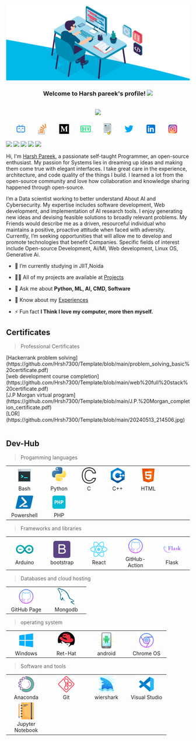 [![MasterHead](00086-desk-anim-v0.3.gif)]()
<h3 align="center">
  Welcome to Harsh pareek's profile!
  <img src="https://media.giphy.com/media/hvRJCLFzcasrR4ia7z/giphy.gif" width="28">
</h3>

<!-- Typing SVG  - https://readme-typing-svg.herokuapp.com/demo/ 
leetcode: https://leetcard.jacoblin.cool/ -->
<h2 align="center">
  <a href="https://git.io/typing-svg"><img src="https://readme-typing-svg.herokuapp.com?lines=I+am+Harsh+Pareek;I'm+Self-taught+Programmer;I+am+an+open-source+enthusiast;I+am+a+creator;I+am+a+Ai+enthusiast;I+am+a+researcher"></a>
  </h2>
 
 <!-- platfrom -->
 <p align="center">
  
  &#8287;&#8287;&#8287;&#8287;&#8287;
   <a href="#"><img width="32px" alt="bilibili" title="Bilibili" src="./bilibili.png"/></a>
  &#8287;&#8287;&#8287;&#8287;&#8287;
  <a href="#"><img width="32px" alt="StacoverFlow" title="StacoverFlow" src="stac.PNG"/></a>
  &#8287;&#8287;&#8287;&#8287;&#8287;
  <a href="https://medium.com/@harshpareek6377"><img width="32px" alt="Medium" title="Medium" src="./medium%20(2).png"/></a>
  &#8287;&#8287;&#8287;&#8287;&#8287;
  <a href="https://dev.to/harsh_pareek"><img width="32px" alt="Dev.to" title="naem dev" src="./dev-32.png"></a>
  &#8287;&#8287;&#8287;&#8287;&#8287;
  <a href="https://github.com/Hrsh7300"><img width="32px" alt="Portfolio" src="./cv.png"/></a>
  &#8287;&#8287;&#8287;&#8287;&#8287;
  <a href="https://x.com/HarshPa72625734" alt="Twitter"><img width="32px" src="./twitter.png"/></a>
  &#8287;&#8287;&#8287;&#8287;&#8287;
  <a href="https://www.linkedin.com/in/harsh-pareek-0ba8b0191?lipi=urn%3Ali%3Apage%3Ad_flagship3_profile_view_base_contact_details%3Bu%2BY6%2BD5%2BTLKW4GQpEr2zzg%3D%3D" alt="LinkedIN"><img width="32px" src="./linked.png"/></a>
  &#8287;&#8287;&#8287;&#8287;&#8287;
  <a href="https://www.instagram.com/_hxrsh.12/" alt="Instagram"><img width="32px" src="./insta.png"/></a>
  &#8287;&#8287;&#8287;&#8287;&#8287;
</p>


  ![](https://komarev.com/ghpvc/?username=naemazam&color=6aa6f8)
  <img  src="https://custom-icon-badges.herokuapp.com/badge/+1-518--468--2511-orange?style=for-the-badge&logo=phone&logoColor=white"/></a>
  <img  src="https://custom-icon-badges.herokuapp.com/github/v/tag/naemazam/custom-icon-badges?logo=tag&logoColor=white"/></a>
  <img  src="https://custom-icon-badges.herokuapp.com/chrome-web-store/rating/ogffaloegjglncjfehdfplabnoondfjo?logo=thumbsup&logoColor=white"/></a>
  <img  src="https://custom-icon-badges.herokuapp.com/badge/dynamic/json?logo=graph&logoColor=fff&color=blue&label=total%20contributions&query=%24.totalContributions&url=https%3A%2F%2Fgithub-readme-streak-stats.herokuapp.com%2F%3Fuser%3Dnaemazam%26type%3Djson"/></a>
 <br>
  
Hi, I'm [Harsh Pareek](http://naemazam.com/), a passionate self-taught Programmer, an open-source enthusiast. My passion for Systems lies in dreaming up ideas and making them come true with elegant interfaces. I take great care in the experience, architecture, and code quality of the things I build. I learned a lot from the open-source community and love how collaboration and knowledge sharing happened through open-source.


I’m a Data scientist working to better understand About AI and Cybersecurity. My expertise includes software development, Web development, and implementation of AI research tools. I enjoy generating new ideas and devising feasible solutions to broadly relevant problems. My Friends would describe me as a driven, resourceful individual who maintains a positive, proactive attitude when faced with adversity. Currently, I’m seeking opportunities that will allow me to develop and promote technologies that benefit Companies. Specific fields of interest include Open-source Development, Ai/Ml, Web development, Linux OS, Generative Ai.


  
  
- 🔭 I’m currently studying in JIIT,Noida

- 👨‍💻 All of my projects are available at [Projects](https://github.com/Hrsh7300)

- 💬 Ask me about **Python, ML, AI, CMD, Software**

- 📄 Know about my [Experiences](https://github.com/Hrsh7300/Template/blob/main/naemazam-main/Harsh_Pareek_-_Software_Engineer.pdf)

- ⚡ Fun fact **I Think I love my computer, more then myself.**


 

<h2 align="left" id="harsh">Certificates</h2>

>Professional Certificates

<table>
  <tr>
     [Hackerrank problem solving](https://github.com/Hrsh7300/Template/blob/main/problem_solving_basic%20certificate.pdf)
    <br>
     [web development course completion](https://github.com/Hrsh7300/Template/blob/main/web%20full%20stack%20certificate.pdf)
     <br>
    [J.P Morgan virtual program](https://github.com/Hrsh7300/Template/blob/main/J.P.%20Morgan_completion_certificate.pdf)
     <br>
    [LOR](https://github.com/Hrsh7300/Template/blob/main/20240513_214506.jpg)
     </tr>
</table>



<h2 align="left" id="naemazam">Dev-Hub</h2>

> Progamming languages

<table>
  <tr>
    <td align="center" width="96">
      <a href="#">
        <img src="./bash.png" width="48" height="48" alt="#" />
      </a>
      <br>Bash
    </td>
    <td align="center" width="96">
      <a href="#">
        <img src="./python-original.svg" width="48" height="48" alt="Python" />
      </a>
      <br>Python
    </td>
    <td align="center" width="96">
      <a href="#">
        <img src="./c.png" width="48" height="48" alt="c" />
      </a>
      <br>C
    </td>
    <td align="center" width="96">
      <a href="#">
        <img src="/c++.png" width="48" height="48" alt="Jsonnet" />
      </a>
      <br>C++
    </td>
     <td align="center" width="96">
      <a href="#">
        <img src="./html.png" width="48" height="48" alt="TypeScript" />
      </a>
      <br>HTML
    </td>
     <td align="center" width="96">
    </td>
  </tr>
  <tr>
    <td align="center" width="96">
      <a href="#">
        <img src="./power.png" width="48" height="48" alt="TypeScript" />
      </a>
      <br>Powershell
    </td>
    <td align="center" width="96">
      <a href="#">
        <img src="./php.png" width="48" height="48" alt="PHP" />
      </a>
      <br>PHP
    </td>
    </tr>
</table>

> Frameworks and libraries

<table>
  <tr>
    <td align="center" width="96">
      <a href="#">
        <img src="./ardoino.png" width="48" height="48" alt="C#" />
      </a>
      <br>Arduino
    </td>
    <td align="center" width="96">
      <a href="#">
        <img src="./bootstrap-plain.svg" width="48" height="48" alt="Python" />
      </a>
      <br>bootstrap
    </td>
    <td align="center" width="96">
      <a href="#">
        <img src="./react-original.svg" width="48" height="48" alt="react" />
      </a>
      <br>React
    </td>
    <td align="center" width="96">
      <a href="#">
        <img src="./github.png" width="48" height="48" alt="TypeScript" />
      </a>
      <br>GitHub-Action
    </td>
     <td align="center" width="96">
      <a href="#">
        <img src="./flask.png" width="48" height="48" alt="TypeScript" />
      </a>
      <br>Flask
     </td>
    </tr>
</table>

> Databases and cloud hosting

<table>
  <tr>
    <td align="center" width="96">
      <a href="#">
        <img src="./github.png" width="48" height="48" alt="C#" />
      </a>
      <br>GitHub Page
    </td>
    <td align="center" width="96">
      <a href="#">
        <img src="./mysql-original.svg" width="48" height="48" alt="Python" />
      </a>
      <br>Mongodb
    </td>
    </tr>
</table>

> operating system

<table>
  <tr>
    <td align="center" width="96">
      <a href="#">
        <img src="./windo.png" width="48" height="48" alt="C#" />
      </a>
      <br>Windows
    </td>
    <td align="center" width="96">
      <a href="#">
        <img src="./redhat-original.svg" width="48" height="48" alt="Python" />
      </a>
      <br>Ret-Hat
    </td>
    <td align="center" width="96">
      <a href="#">
        <img src="./ando.png" width="48" height="48" alt="TypeScript" />
      </a>
      <br>android
    </td>
    <td align="center" width="96">
      <a href="#">
        <img src="./crom.png" width="48" height="48" alt="TypeScript" />
      </a>
      <br>Chrome OS
    </td>
    </tr>
</table>

> Software and tools
<table>
    <td align="center" width="96">
      <a href="#">
        <img src="./anaconda.png" width="48" height="48" alt="Python" />
      </a>
      <br>Anaconda
    </td>
    <td align="center" width="96">
      <a href="#">
        <img src="./git.png" width="48" height="48" alt="Git" />
      </a>
      <br>Git
    <td align="center" width="96">
      <a href="#">
        <img src="/shark.png" width="48" height="48" alt="shark" />
      </a>
      <br>wiershark
    </td>
    <td align="center" width="96">
      <a href="#">
        <img src="./vs.png" width="48" height="48" alt="TypeScript" />
      </a>
      <br>Visual Studio
    </td>
     <tr>
    <td align="center" width="96">
      <a href="#">
        <img src="./jnote.png" width="48" height="48" alt="TypeScript" />
      </a>
      <br>Jupyter Notebook
    </td>
    </tr>
</table>


